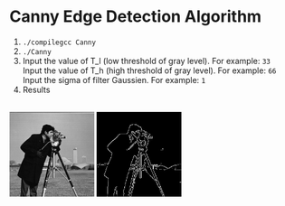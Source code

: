 # Canny Edge Detection Algorithm

1. ```./compilegcc Canny```
2. ```./Canny```
3. Input the value of T_l (low threshold of gray level).  For example: ```33``` <br> 
   Input the value of T_h (high threshold of gray level).  For example: ```66``` <br>
   Input the sigma of filter Gaussien. For example: ```1``` <br>
4. Results
<br>
<img src="photograph.png" width="150">
<img src="canny.png" width="150">

